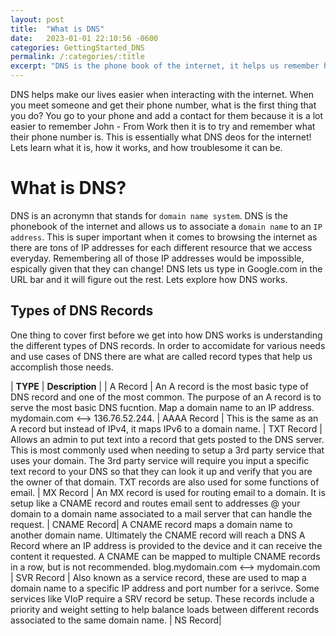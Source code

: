 ```yaml
---
layout: post
title:  "What is DNS"
date:   2023-01-01 22:10:56 -0600
categories: GettingStarted_DNS
permalink: /:categories/:title
excerpt: "DNS is the phone book of the internet, it helps us remember how to get to computer resources and is usually the cause of a lot of networking issues. Be warned."
---
```


DNS helps make our lives easier when interacting with the internet. When you meet someone and get their phone number, what is the first thing that you do? You go to your phone and add a contact for them because it is a lot easier to remember John - From Work then it is to try and remember what their phone number is. This is essentially what DNS deos for the internet! Lets learn what it is, how it works, and how troublesome it can be.

# What is DNS?
DNS is an acronymn that stands for `domain name system`. DNS is the phonebook of the internet and allows us to associate a `domain name` to an `IP address`. This is super important when it comes to browsing the internet as there are tons of IP addresses for each different resource that we access everyday. Remembering all of those IP addresses would be impossible, espically given that they can change! DNS lets us type in Google.com in the URL bar and it will figure out the rest. Lets explore how DNS works.

## Types of DNS Records
One thing to cover first before we get into how DNS works is understanding the different types of DNS records. In order to accomidate for various needs and use cases of DNS there are what are called record types that help us accomplish those needs.

| **TYPE** | **Description** |
| A Record | An A record is the most basic type of DNS record and one of the most common. The purpose of an A record is to serve the most basic DNS fucntion. Map a domain name to an IP address. mydomain.com <--> 136.76.52.244.
| AAAA Record | This is the same as an A record but instead of IPv4, it maps IPv6 to a domain name.
| TXT Record | Allows an admin to put text into a record that gets posted to the DNS server. This is most commonly used when needing to setup a 3rd party service that uses your domain. The 3rd party service will require you input a specific text record to your DNS so that they can look it up and verify that you are the owner of that domain. TXT records are also used for some functions of email.
| MX Record | An MX record is used for routing email to a domain. It is setup like a CNAME record and routes email sent to addresses @ your domain to a domain name associated to a mail server that can handle the request.
| CNAME Record| A CNAME record maps a domain name to another domain name. Ultimately the CNAME record will reach a DNS A Record where an IP address is provided to the device and it can receive the content it requested. A CNAME can be mapped to multiple CNAME records in a row, but is not recommended. blog.mydomain.com <--> mydomain.com
| SVR Record | Also known as a service record, these are used to map a domain name to a specific IP address and port number for a serivce. Some services like VIoP require a SRV record be setup. These records include a priority and weight setting to help balance loads between different records associated to the same domain name.
| NS Record| 